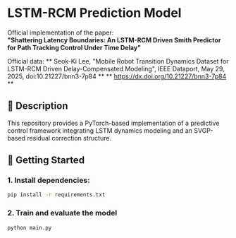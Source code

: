 # LSTM-RCM Prediction Model

Official implementation of the paper:  
**"Shattering Latency Boundaries: An LSTM-RCM Driven Smith Predictor for Path Tracking Control Under Time Delay"**

Official data:
** Seok-Ki Lee, "Mobile Robot Transition Dynamics Dataset for LSTM-RCM Driven Delay-Compensated Modeling", IEEE Dataport, May 29, 2025, doi:10.21227/bnn3-7p84 **
** https://dx.doi.org/10.21227/bnn3-7p84 **

## 📌 Description
This repository provides a PyTorch-based implementation of a predictive control framework integrating LSTM dynamics modeling and an SVGP-based residual correction structure.

## 🚀 Getting Started

### 1. Install dependencies:
```bash
pip install -r requirements.txt
```

### 2. Train and evaluate the model
```bash
python main.py
```
